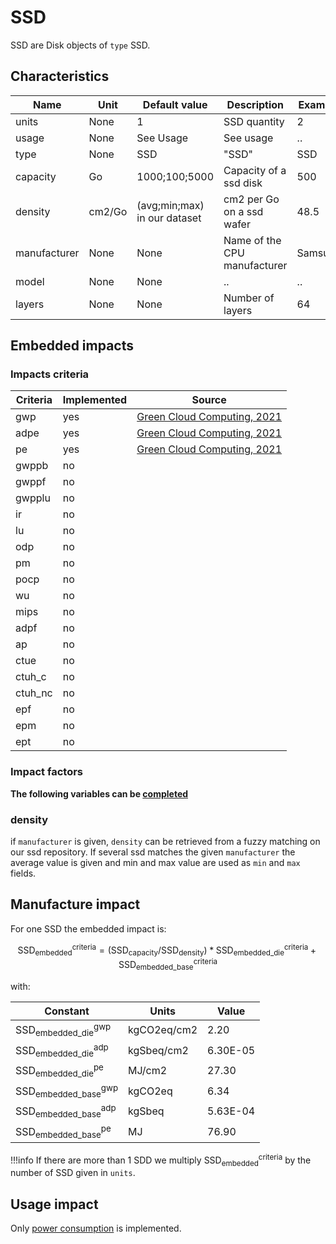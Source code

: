 # SSD

SSD are Disk objects of ```type``` SSD.

## Characteristics

| Name         | Unit   | Default value                | Description                  | Example   |
|--------------|--------|------------------------------|------------------------------|-----------|
| units        | None   | 1                            | SSD quantity                 | 2         |
| usage        | None   | See Usage                    | See usage                    | ..        |
| type         | None   | SSD                          | "SSD"                        | SSD       |
| capacity     | Go     | 1000;100;5000                | Capacity of a ssd disk       | 500       |
| density      | cm2/Go | (avg;min;max) in our dataset | cm2 per Go on a ssd wafer    | 48.5      |
| manufacturer | None   | None                         | Name of the CPU manufacturer | Samsung   |
| model        | None   | None                         | ..                           | ..        |
| layers       | None   | None                         | Number of layers             | 64        |


## Embedded impacts

### Impacts criteria

| Criteria | Implemented | Source                                                                                                                                                         | 
|----------|-------------|----------------------------------------------------------------------------------------------------------------------------------------------------------------|
| gwp      | yes         | [Green Cloud Computing, 2021](https://www.umweltbundesamt.de/sites/default/files/medien/5750/publikationen/2021-06-17_texte_94-2021_green-cloud-computing.pdf) |
| adpe     | yes         | [Green Cloud Computing, 2021](https://www.umweltbundesamt.de/sites/default/files/medien/5750/publikationen/2021-06-17_texte_94-2021_green-cloud-computing.pdf) |
| pe       | yes         | [Green Cloud Computing, 2021](https://www.umweltbundesamt.de/sites/default/files/medien/5750/publikationen/2021-06-17_texte_94-2021_green-cloud-computing.pdf) |
| gwppb    | no          |                                                                                                                                                                |
| gwppf    | no          |                                                                                                                                                                |
| gwpplu   | no          |                                                                                                                                                                |
| ir       | no          |                                                                                                                                                                |
| lu       | no          |                                                                                                                                                                |
| odp      | no          |                                                                                                                                                                |
| pm       | no          |                                                                                                                                                                |
| pocp     | no          |                                                                                                                                                                |
| wu       | no          |                                                                                                                                                                |
| mips     | no          |                                                                                                                                                                |
| adpf     | no          |                                                                                                                                                                |
| ap       | no          |                                                                                                                                                                |
| ctue     | no          |                                                                                                                                                                |
| ctuh_c   | no          |                                                                                                                                                                |
| ctuh_nc  | no          |                                                                                                                                                                |
| epf      | no          |                                                                                                                                                                |
| epm      | no          |                                                                                                                                                                |
| ept      | no          |                                                                                                                                                                |

### Impact factors

**The following variables can be [completed](../auto_complete.md)**

### density

if ```manufacturer``` is given, ```density``` can be retrieved from a fuzzy matching on our ssd repository. 
If several ssd matches the given ```manufacturer``` the average value is given and min and max value are used as ```min``` and ```max``` fields.


## Manufacture impact

For one SSD the embedded impact is:

$$
\text{SSD}_\text{embedded}^\text{criteria} = (\text{SSD}_{\text{capacity}} / \text{SSD}_{\text{density}}) * \text{SSD}_\text{embedded_die}^\text{criteria} + \text{SSD}_\text{embedded_base}^\text{criteria}
$$

with:

| Constant                                       | Units       | Value    |
|------------------------------------------------|-------------|----------|
| $\text{SSD}_\text{embedded_die}^\text{gwp}$    | kgCO2eq/cm2 | 2.20     |
| $\text{SSD}_\text{embedded_die}^\text{adp}$    | kgSbeq/cm2  | 6.30E-05 |
| $\text{SSD}_\text{embedded_die}^\text{pe}$     | MJ/cm2      | 27.30    |
| $\text{SSD}_\text{embedded_base}^\text{gwp}$   | kgCO2eq     | 6.34     |
| $\text{SSD}_\text{embedded_base}^\text{adp}$   | kgSbeq      | 5.63E-04 |
| $\text{SSD}_\text{embedded_base}^\text{pe}$    | MJ          | 76.90    |

!!!info
    If there are more than 1 SDD we multiply $\text{SSD}_\text{embedded}^\text{criteria}$ by the number of SSD given in `units`.

## Usage impact

Only [power consumption](../usage/elec_conso.md) is implemented.